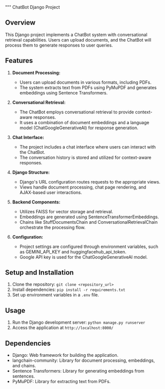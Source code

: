 """
ChatBot Django Project

## Overview

This Django project implements a ChatBot system with conversational retrieval capabilities. Users can upload documents, and the ChatBot will process them to generate responses to user queries.

## Features

1. **Document Processing:**
   - Users can upload documents in various formats, including PDFs.
   - The system extracts text from PDFs using PyMuPDF and generates embeddings using Sentence Transformers.

2. **Conversational Retrieval:**
   - The ChatBot employs conversational retrieval to provide context-aware responses.
   - It uses a combination of document embeddings and a language model (ChatGoogleGenerativeAI) for response generation.

3. **Chat Interface:**
   - The project includes a chat interface where users can interact with the ChatBot.
   - The conversation history is stored and utilized for context-aware responses.

4. **Django Structure:**
   - Django's URL configuration routes requests to the appropriate views.
   - Views handle document processing, chat page rendering, and AJAX-based user interactions.

5. **Backend Components:**
   - Utilizes FAISS for vector storage and retrieval.
   - Embeddings are generated using SentenceTransformerEmbeddings.
   - Chains like StuffDocumentsChain and ConversationalRetrievalChain orchestrate the processing flow.

6. **Configuration:**
   - Project settings are configured through environment variables, such as GEMINI_API_KEY and huggingfacehub_api_token.
   - Google API key is used for the ChatGoogleGenerativeAI model.

## Setup and Installation

1. Clone the repository: `git clone <repository_url>`
2. Install dependencies: `pip install -r requirements.txt`
3. Set up environment variables in a `.env` file.

## Usage

1. Run the Django development server: `python manage.py runserver`
2. Access the application at `http://localhost:8000/`

## Dependencies

- Django: Web framework for building the application.
- langchain-community: Library for document processing, embeddings, and chains.
- Sentence Transformers: Library for generating embeddings from sentences.
- PyMuPDF: Library for extracting text from PDFs.
